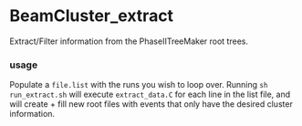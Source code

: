 # BeamCluster_extract
Extract/Filter information from the PhaseIITreeMaker root trees.

### usage
Populate a ```file.list``` with the runs you wish to loop over. Running ```sh run_extract.sh``` will execute ```extract_data.C``` for each line in the list file, and will create + fill new root files with events that only have the desired cluster information.
